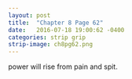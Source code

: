 ```yaml
---
layout: post
title:  "Chapter 8 Page 62"
date:   2016-07-18 19:00:62 -0400
categories: strip grip
strip-image: ch8pg62.png
---
```

power will rise from pain and spit.  
